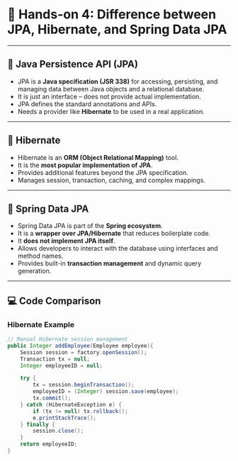 # 🧩 Hands-on 4: Difference between JPA, Hibernate, and Spring Data JPA

---

## 📘 Java Persistence API (JPA)

- JPA is a **Java specification (JSR 338)** for accessing, persisting, and managing data between Java objects and a relational database.
- It is just an interface – does not provide actual implementation.
- JPA defines the standard annotations and APIs.
- Needs a provider like **Hibernate** to be used in a real application.

---

## 🔧 Hibernate

- Hibernate is an **ORM (Object Relational Mapping)** tool.
- It is the **most popular implementation of JPA**.
- Provides additional features beyond the JPA specification.
- Manages session, transaction, caching, and complex mappings.

---

## 🌱 Spring Data JPA

- Spring Data JPA is part of the **Spring ecosystem**.
- It is a **wrapper over JPA/Hibernate** that reduces boilerplate code.
- It **does not implement JPA itself**.
- Allows developers to interact with the database using interfaces and method names.
- Provides built-in **transaction management** and dynamic query generation.

---

## 💻 Code Comparison

### Hibernate Example

```java
// Manual Hibernate session management
public Integer addEmployee(Employee employee){
    Session session = factory.openSession();
    Transaction tx = null;
    Integer employeeID = null;

    try {
        tx = session.beginTransaction();
        employeeID = (Integer) session.save(employee); 
        tx.commit();
    } catch (HibernateException e) {
        if (tx != null) tx.rollback();
        e.printStackTrace(); 
    } finally {
        session.close(); 
    }
    return employeeID;
}
